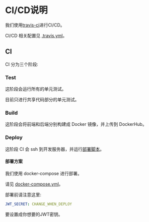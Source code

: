 # CI/CD说明

我们使用[travis-ci](https://www.travis-ci.org)进行CI/CD。

CI/CD 相关配置见 [.travis.yml](https://github.com/shuopensourcecommunity/SHUhelper/blob/v5/.travis.yml)。

## CI

CI 分为三个阶段:

### Test

这阶段会运行所有的单元测试。

目前只进行共享代码部分的单元测试。

### Build

这阶段会将前端和后端分别构建成 Docker 镜像，并上传到 DockerHub。

### Deploy

这阶段 CI 会 ssh 到开发服务器，并运行[部署脚本](https://github.com/shuopensourcecommunity/SHUhelper/blob/v5/deploy.sh)。

#### 部署方案

我们使用 docker-compose 进行部署。

请见 [docker-compose.yml](https://github.com/shuopensourcecommunity/SHUhelper/blob/v5/docker-compose.yml)。

部署前请注意这里:
```yaml
JWT_SECRET: CHANGE_WHEN_DEPLOY
```
要设置成你想要的JWT密钥。